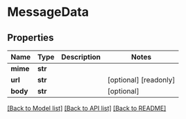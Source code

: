# MessageData


## Properties
Name | Type | Description | Notes
------------ | ------------- | ------------- | -------------
**mime** | **str** |  | 
**url** | **str** |  | [optional] [readonly] 
**body** | **str** |  | [optional] 

[[Back to Model list]](../README.md#documentation-for-models) [[Back to API list]](../README.md#documentation-for-api-endpoints) [[Back to README]](../README.md)


